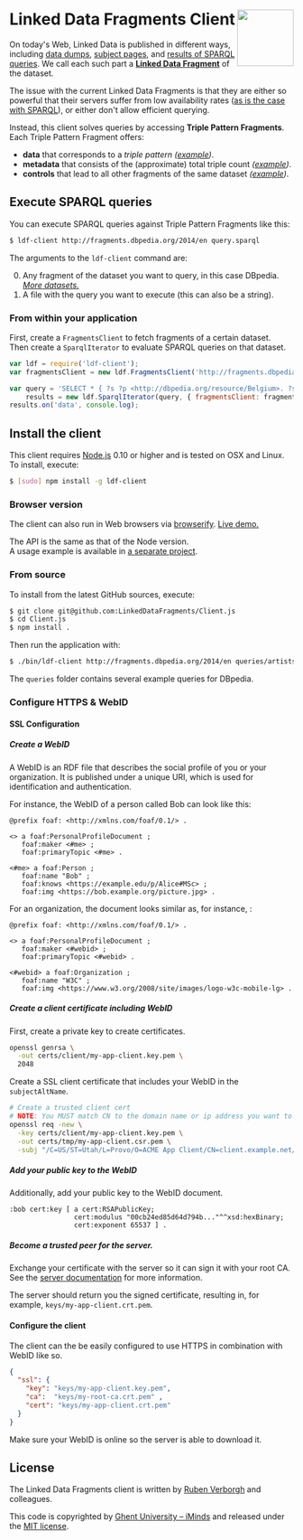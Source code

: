 # Linked Data Fragments Client <img src="http://linkeddatafragments.org/images/logo.svg" width="100" align="right" alt="" />
On today's Web, Linked Data is published in different ways,
including [data dumps](http://downloads.dbpedia.org/3.9/en/),
[subject pages](http://dbpedia.org/page/Linked_data),
and [results of SPARQL queries](http://dbpedia.org/sparql?default-graph-uri=http%3A%2F%2Fdbpedia.org&query=CONSTRUCT+%7B+%3Fp+a+dbpedia-owl%3AArtist+%7D%0D%0AWHERE+%7B+%3Fp+a+dbpedia-owl%3AArtist+%7D&format=text%2Fturtle).
We call each such part a [**Linked Data Fragment**](http://linkeddatafragments.org/) of the dataset.

The issue with the current Linked Data Fragments
is that they are either so powerful that their servers suffer from low availability rates
([as is the case with SPARQL](http://sw.deri.org/~aidanh/docs/epmonitorISWC.pdf)),
or either don't allow efficient querying.

Instead, this client solves queries by accessing **Triple Pattern Fragments**.
<br>
Each Triple Pattern Fragment offers:

- **data** that corresponds to a _triple pattern_
  _([example](http://data.linkeddatafragments.org/dbpedia?subject=&predicate=rdf%3Atype&object=dbpedia-owl%3ARestaurant))_.
- **metadata** that consists of the (approximate) total triple count
  _([example](http://data.linkeddatafragments.org/dbpedia?subject=&predicate=rdf%3Atype&object=))_.
- **controls** that lead to all other fragments of the same dataset
  _([example](http://data.linkeddatafragments.org/dbpedia?subject=&predicate=&object=%22John%22%40en))_.


## Execute SPARQL queries

You can execute SPARQL queries against Triple Pattern Fragments like this:
```bash
$ ldf-client http://fragments.dbpedia.org/2014/en query.sparql
```
The arguments to the `ldf-client` command are:

0. Any fragment of the dataset you want to query, in this case DBpedia.
[_More datasets._](http://linkeddatafragments.org/data/)
0. A file with the query you want to execute (this can also be a string).


### From within your application

First, create a `FragmentsClient` to fetch fragments of a certain dataset.
<br>
Then create a `SparqlIterator` to evaluate SPARQL queries on that dataset.

```JavaScript
var ldf = require('ldf-client');
var fragmentsClient = new ldf.FragmentsClient('http://fragments.dbpedia.org/2014/en');

var query = 'SELECT * { ?s ?p <http://dbpedia.org/resource/Belgium>. ?s ?p ?o } LIMIT 100',
    results = new ldf.SparqlIterator(query, { fragmentsClient: fragmentsClient });
results.on('data', console.log);
```


## Install the client

This client requires [Node.js](http://nodejs.org/) 0.10 or higher
and is tested on OSX and Linux.
To install, execute:
```bash
$ [sudo] npm install -g ldf-client
```

### Browser version

The client can also run in Web browsers via [browserify](https://github.com/substack/node-browserify).
[Live demo.](http://client.linkeddatafragments.org/)

The API is the same as that of the Node version.
<br>
A usage example is available in [a separate project](https://github.com/LinkedDataFragments/WebClient).

### From source
To install from the latest GitHub sources, execute:
```bash
$ git clone git@github.com:LinkedDataFragments/Client.js
$ cd Client.js
$ npm install .
```

Then run the application with:
```bash
$ ./bin/ldf-client http://fragments.dbpedia.org/2014/en queries/artists-york.sparql
```
The `queries` folder contains several example queries for DBpedia.

### Configure HTTPS & WebID

#### SSL Configuration

##### Create a WebID

A WebID is an RDF file that describes the social profile of you or your organization.
It is published under a unique URI, which is used for identification and authentication.

For instance, the WebID of a person called Bob [](https://bob.example.org/profile#me) can look like this:

```
@prefix foaf: <http://xmlns.com/foaf/0.1/> .

<> a foaf:PersonalProfileDocument ;
   foaf:maker <#me> ;
   foaf:primaryTopic <#me> .

<#me> a foaf:Person ;
   foaf:name "Bob" ;
   foaf:knows <https://example.edu/p/Alice#MSc> ;
   foaf:img <https://bob.example.org/picture.jpg> .
```

For an organization, the document looks similar as, for instance, [](https://www.w3.org#webid):

```
@prefix foaf: <http://xmlns.com/foaf/0.1/> .

<> a foaf:PersonalProfileDocument ;
   foaf:maker <#webid> ;
   foaf:primaryTopic <#webid> .

<#webid> a foaf:Organization ;
   foaf:name "W3C" ;
   foaf:img <https://www.w3.org/2008/site/images/logo-w3c-mobile-lg> .
```

##### Create a client certificate including WebID

First, create a private key to create certificates.

```bash
openssl genrsa \
  -out certs/client/my-app-client.key.pem \
  2048
```

Create a SSL client certificate that includes your WebID in the `subjectAltName`.

```bash
# Create a trusted client cert
# NOTE: You MUST match CN to the domain name or ip address you want to use
openssl req -new \
  -key certs/client/my-app-client.key.pem \
  -out certs/tmp/my-app-client.csr.pem \
  -subj "/C=US/ST=Utah/L=Provo/O=ACME App Client/CN=client.example.net/subjectAltName=URI:https://bob.example.org/profile#me"
```

##### Add your public key to the WebID

Additionally, add your public key to the WebID document.

```
:bob cert:key [ a cert:RSAPublicKey;
                cert:modulus "00cb24ed85d64d794b..."^^xsd:hexBinary;
                cert:exponent 65537 ] .
```
##### Become a trusted peer for the server.

Exchange your certificate with the server so it can sign it with your root CA. See the [server documentation](https://github.com/LinkedDataFragments/Server.js/blob/feature-https-authentication/README.md#sign-certificates-from-clients) for more information.

The server should return you the signed certificate, resulting in, for example, `keys/my-app-client.crt.pem`.


#### Configure the client

The client can the be easily configured to use HTTPS in combination with WebID like so.

```json
{
  "ssl": {
    "key": "keys/my-app-client.key.pem",
    "ca":  "keys/my-root-ca.crt.pem" ,
    "cert": "keys/my-app-client.crt.pem"
  }
}
```

Make sure your WebID is online so the server is able to download it.

## License
The Linked Data Fragments client is written by [Ruben Verborgh](http://ruben.verborgh.org/) and colleagues.

This code is copyrighted by [Ghent University – iMinds](http://mmlab.be/)
and released under the [MIT license](http://opensource.org/licenses/MIT).
